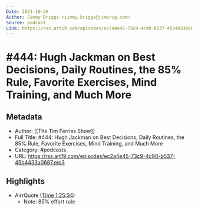 ```yaml
---
Date: 2021-10-26
Author: Jimmy Briggs <jimmy.briggs@jimbrig.com>
Source: podcast
Link: https://rss.art19.com/episodes/ec2a4e45-73c9-4c90-b537-45b4433a0687.mp3
---
```

# #444: Hugh Jackman on Best Decisions, Daily Routines, the 85% Rule, Favorite Exercises, Mind Training, and Much More

## Metadata
- Author: [[The Tim Ferriss Show]]
- Full Title: #444: Hugh Jackman on Best Decisions, Daily Routines, the 85% Rule, Favorite Exercises, Mind Training, and Much More
- Category: #podcasts
- URL: https://rss.art19.com/episodes/ec2a4e45-73c9-4c90-b537-45b4433a0687.mp3

## Highlights
- AirrQuote ([Time 1:25:34](https://www.airr.io/quote/5f372da2a7c7e0949b99a8ef))
    - Note: 85% effort rule

